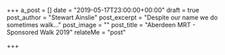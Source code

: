 +++
a_post = []
date = "2019-05-17T23:00:00+00:00"
draft = true
post_author = "Stewart Ainslie"
post_excerpt = "Despite our name we do sometimes walk..."
post_image = ""
post_title = "Aberdeen MRT - Sponsored Walk 2019"
relateMe = "post"

+++
